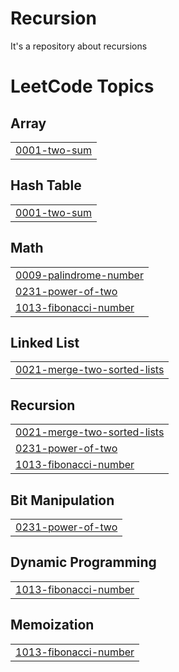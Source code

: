 # Recursion
It's a repository about recursions

<!---LeetCode Topics Start-->
# LeetCode Topics
## Array
|  |
| ------- |
| [0001-two-sum](https://github.com/Ishan-giri-05293/Recursion/tree/master/0001-two-sum) |
## Hash Table
|  |
| ------- |
| [0001-two-sum](https://github.com/Ishan-giri-05293/Recursion/tree/master/0001-two-sum) |
## Math
|  |
| ------- |
| [0009-palindrome-number](https://github.com/Ishan-giri-05293/Recursion/tree/master/0009-palindrome-number) |
| [0231-power-of-two](https://github.com/Ishan-giri-05293/Recursion/tree/master/0231-power-of-two) |
| [1013-fibonacci-number](https://github.com/Ishan-giri-05293/Recursion/tree/master/1013-fibonacci-number) |
## Linked List
|  |
| ------- |
| [0021-merge-two-sorted-lists](https://github.com/Ishan-giri-05293/Recursion/tree/master/0021-merge-two-sorted-lists) |
## Recursion
|  |
| ------- |
| [0021-merge-two-sorted-lists](https://github.com/Ishan-giri-05293/Recursion/tree/master/0021-merge-two-sorted-lists) |
| [0231-power-of-two](https://github.com/Ishan-giri-05293/Recursion/tree/master/0231-power-of-two) |
| [1013-fibonacci-number](https://github.com/Ishan-giri-05293/Recursion/tree/master/1013-fibonacci-number) |
## Bit Manipulation
|  |
| ------- |
| [0231-power-of-two](https://github.com/Ishan-giri-05293/Recursion/tree/master/0231-power-of-two) |
## Dynamic Programming
|  |
| ------- |
| [1013-fibonacci-number](https://github.com/Ishan-giri-05293/Recursion/tree/master/1013-fibonacci-number) |
## Memoization
|  |
| ------- |
| [1013-fibonacci-number](https://github.com/Ishan-giri-05293/Recursion/tree/master/1013-fibonacci-number) |
<!---LeetCode Topics End-->